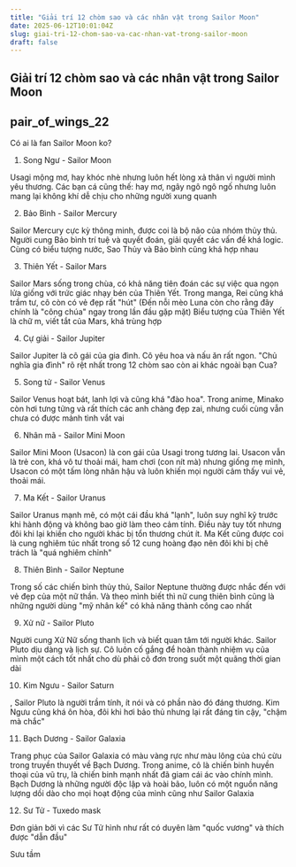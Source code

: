 ```yaml
---
title: "Giải trí 12 chòm sao và các nhân vật trong Sailor Moon"
date: 2025-06-12T10:01:04Z
slug: giai-tri-12-chom-sao-va-cac-nhan-vat-trong-sailor-moon
draft: false
---
```


## Giải trí 12 chòm sao và các nhân vật trong Sailor Moon

## pair_of_wings_22

Có ai là fan Sailor Moon ko?

1. Song Ngư - Sailor Moon


Usagi mộng mơ, hay khóc nhè nhưng luôn hết lòng xả thân vì người mình yêu thương. Các bạn cá cũng thế: hay mơ, ngây ngô ngô ngố nhưng luôn mang lại không khí dễ chịu cho những người xung quanh

2. Bảo Bình - Sailor Mercury


Sailor Mercury cực kỳ thông minh, được coi là bộ não của nhóm thủy thủ. Người cung Bảo bình trí tuệ và quyết đoán, giải quyết các vấn đề khá logic. Cùng có biểu tượng nước, Sao Thủy và Bảo bình cũng khá hợp nhau 

3. Thiên Yết - Sailor Mars


Sailor Mars sống trong chùa, có khả năng tiên đoán các sự việc qua ngọn lửa giống với trức giác nhạy bén của Thiên Yết. Trong manga, Rei cũng khá trầm tư, cô còn có vẻ đẹp rất "hút" (Đến nỗi mèo Luna còn cho rằng đây chính là "công chúa" ngay trong lần đầu gặp mặt) Biểu tượng của Thiên Yết là chữ m, viết tắt của Mars, khá trùng hợp

4. Cự giải - Sailor Jupiter


Sailor Jupiter là cô gái của gia đình. Cô yêu hoa và nấu ăn rất ngon. "Chủ nghĩa gia đình" rõ rệt nhất trong 12 chòm sao còn ai khác ngoài bạn Cua? 

5. Song tử - Sailor Venus


Sailor Venus hoạt bát, lanh lợi và cũng khá "đào hoa". Trong anime, Minako còn hơi tưng tửng và rất thích các anh chàng đẹp zai, nhưng cuối cùng vẫn chưa có được mảnh tình vắt vai 

6. Nhân mã - Sailor Mini Moon


Sailor Mini Moon (Usacon) là con gái của Usagi trong tương lai. Usacon vẫn là trẻ con, khá vô tư thoải mái, ham chơi (con nít mà) nhưng giống mẹ mình, Usacon có một tấm lòng nhân hậu và luôn khiến mọi người cảm thấy vui vẻ, thoải mái.

7. Ma Kết - Sailor Uranus


Sailor Uranus mạnh mẽ, có một cái đầu khá "lạnh", luôn suy nghĩ kỹ trước khi hành động và không bao giờ làm theo cảm tính. Điều này tuy tốt nhưng đôi khi lại khiến cho người khác bị tổn thương chút ít. Ma Kết cũng được coi là cung nghiêm túc nhất trong số 12 cung hoàng đạo nên đôi khi bị chê trách là "quá nghiêm chỉnh"

8. Thiên Bình - Sailor Neptune


Trong số các chiến bình thủy thủ, Sailor Neptune thường được nhắc đến với vẻ đẹp của một nữ thần. Và theo mình biết thì nữ cung thiên bình cũng là những người dùng "mỹ nhân kế" có khả năng thành công cao nhất

9. Xử nữ - Sailor Pluto


Người cung Xử Nữ sống thanh lịch và biết quan tâm tới người khác. Sailor Pluto dịu dàng và lịch sự. Cô luôn cố gắng để hoàn thành nhiệm vụ của mình một cách tốt nhất cho dù phải cô đơn trong suốt một quãng thời gian dài

10. Kim Ngưu - Sailor Saturn

,
Sailor Pluto là người trầm tính, ít nói và có phần nào đó đáng thương. Kim Ngưu cũng khá ôn hòa, đôi khi hơi bảo thủ nhưng lại rất đáng tin cậy, "chậm mà chắc"

11. Bạch Dương - Sailor Galaxia


Trang phục của Sailor Galaxia có màu vàng rực như màu lông của chú cừu trong truyền thuyết về Bạch Dương. Trong anime, cô là chiến binh huyền thoại của vũ trụ, là chiến binh mạnh nhất đã giam cái ác vào chính mình. Bạch Dương là những người độc lập và hoài bão, luôn có một nguồn năng lượng dồi dào cho mọi hoạt động của mình cũng như Sailor Galaxia

12. Sư Tử - Tuxedo mask


Đơn giản bởi vì các Sư Tử hình như rất có duyên làm "quốc vương" và thích được "dẫn đầu" 

Sưu tầm